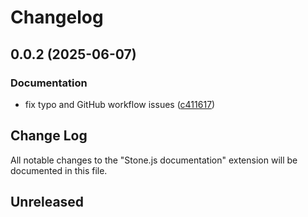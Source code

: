 # Changelog

## 0.0.2 (2025-06-07)


### Documentation

* fix typo and GitHub workflow issues ([c411617](https://github.com/stonemjs/docs/commit/c41161796b8db77af6dff09139c4fb68986d7635))

## Change Log

All notable changes to the "Stone.js documentation" extension will be documented in this file.

## Unreleased
